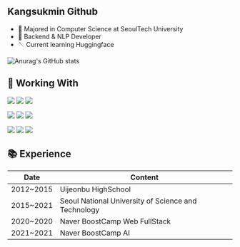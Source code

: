 ## Kangsukmin Github


- 🏫 Majored in Computer Science at SeoulTech University
- 🎇 Backend & NLP Developer
- 🪡 Current learning Huggingface

![Anurag's GitHub stats](https://github-readme-stats.vercel.app/api?username=Kangsukmin&count_private=true&show_icons=true&theme=algolia)

## 🔨 Working With

![](https://img.shields.io/badge/-TypeScript-%233178C6?&style=for-the-badge&logo=TypeScript&logoColor=white) ![](https://img.shields.io/badge/-Node.js-%23339933?&style=for-the-badge&logo=Node.js&logoColor=white) ![](https://img.shields.io/badge/-Python-%233776AB?&style=for-the-badge&logo=Python&logoColor=white) 

![](https://img.shields.io/badge/-MySQL-%234479A1?&style=for-the-badge&logo=MySQL&logoColor=white) ![](https://img.shields.io/badge/-MongoDB-%2347A248?&style=for-the-badge&logo=MongoDB&logoColor=white) ![](https://img.shields.io/badge/-SQLite-%23003B57?&style=for-the-badge&logoColor=white&logo=SQLite)

![](https://img.shields.io/badge/-Express.js-%232ecc71?&style=for-the-badge&logoColor=white&logo=Express) ![](https://img.shields.io/badge/-NestJS-%23E0234E?&style=for-the-badge&logoColor=white&logo=NestJS) ![](https://img.shields.io/badge/-PyTorch-%23EE4C2C?&style=for-the-badge&logoColor=white&logo=Pytorch)

## 📚 Experience

| Date      | Content                                             |
|-----------|-----------------------------------------------------|
| 2012~2015 | Uijeonbu HighSchool                                 |
| 2015~2021 | Seoul National University of Science and Technology |
| 2020~2020 | Naver BoostCamp Web FullStack                       |
| 2021~2021 | Naver BoostCamp AI                                  |
<!--
**Kangsukmin/Kangsukmin** is a ✨ _special_ ✨ repository because its `README.md` (this file) appears on your GitHub profile.

Here are some ideas to get you started:

- 🔭 I’m currently working on ...
- 🌱 I’m currently learning ...
- 👯 I’m looking to collaborate on ...
- 🤔 I’m looking for help with ...
- 💬 Ask me about ...
- 📫 How to reach me: ...
- 😄 Pronouns: ...
- ⚡ Fun fact: ...
-->
